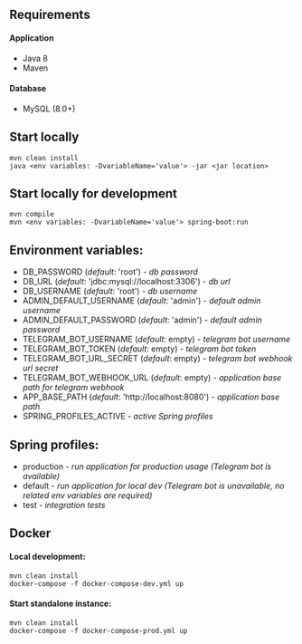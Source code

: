 ## Requirements

#### Application
- Java 8
- Maven

#### Database
- MySQL (8.0+) 

## Start locally
```
mvn clean install
java <env variables: -DvariableName='value'> -jar <jar location>
```
## Start locally for development
```
mvn compile
mvn <env variables: -DvariableName='value'> spring-boot:run
```

## Environment variables:

- DB_PASSWORD (_default_: 'root') - _db password_
- DB_URL (_default_: 'jdbc:mysql://localhost:3306') - _db url_
- DB_USERNAME (_default_: 'root') - _db username_
- ADMIN_DEFAULT_USERNAME (_default_: 'admin') - _default admin username_
- ADMIN_DEFAULT_PASSWORD (_default_: 'admin') - _default admin password_
- TELEGRAM_BOT_USERNAME (_default_: empty) - _telegram bot username_
- TELEGRAM_BOT_TOKEN (_default_: empty) - _telegram bot token_
- TELEGRAM_BOT_URL_SECRET (_default_: empty) - _telegram bot webhook url secret_
- TELEGRAM_BOT_WEBHOOK_URL (_default_: empty) - _application base path for telegram webhook_
- APP_BASE_PATH (_default_: 'http://localhost:8080') - _application base path_
- SPRING_PROFILES_ACTIVE - _active Spring profiles_

## Spring profiles:

- production - _run application for production usage (Telegram bot is available)_
- default - _run application for local dev (Telegram bot is unavailable, no related env variables are required)_
- test - _integration tests_

## Docker

#### Local development:
```
mvn clean install
docker-compose -f docker-compose-dev.yml up
```

#### Start standalone instance:
```
mvn clean install
docker-compose -f docker-compose-prod.yml up
```
